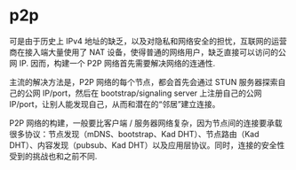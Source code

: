 # p2p
可是由于历史上 IPv4 地址的缺乏，以及对隐私和网络安全的担忧，互联网的运营商在接入端大量使用了 NAT 设备，使得普通的网络用户，缺乏直接可以访问的公网 IP. 因而，构建一个 P2P 网络首先需要解决网络的连通性.

主流的解决方法是，P2P 网络的每个节点，都会首先会通过 STUN 服务器探索自己的公网 IP/port，然后在 bootstrap/signaling server 上注册自己的公网 IP/port，让别人能发现自己，从而和潜在的“邻居”建立连接。

P2P 网络的构建，一般要比客户端 / 服务器网络复杂，因为节点间的连接要承载很多协议：节点发现（mDNS、bootstrap、Kad DHT）、节点路由（Kad DHT）、内容发现（pubsub、Kad DHT）以及应用层协议。同时，连接的安全性受到的挑战也和之前不同.